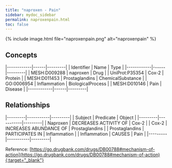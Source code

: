```yaml
---
title: "naproxen - Pain"
sidebar: mydoc_sidebar
permalink: naproxenpain.html
toc: false 
---
```


{% include image.html file="naproxenpain.png" alt="naproxenpain" %}

## Concepts

|------------|------|---------|
| Identifier | Name | Type    |
|------------|------|---------|
| MESH:D009288 | naproxen | Drug |
| UniProt:P35354 | Cox-2 | Protein |
| MESH:D011453 | Prostaglandins | ChemicalSubstance |
| GO:0006954 | Inflammation | BiologicalProcess |
| MESH:D010146 | Pain | Disease |
|------------|------|---------|

## Relationships

|---------|-----------|---------|
| Subject | Predicate | Object  |
|---------|-----------|---------|
| Naproxen | DECREASES ACTIVITY OF | Cox-2 |
| Cox-2 | INCREASES ABUNDANCE OF | Prostaglandins |
| Prostaglandins | PARTICIPATES IN | Inflammation |
| Inflammation | CAUSES | Pain |
|---------|-----------|---------|

Reference: [https://go.drugbank.com/drugs/DB00788#mechanism-of-action](https://go.drugbank.com/drugs/DB00788#mechanism-of-action){:target="_blank"}